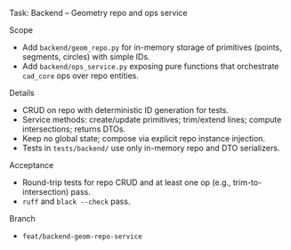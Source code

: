 Task: Backend – Geometry repo and ops service

Scope
- Add `backend/geom_repo.py` for in-memory storage of primitives (points, segments, circles) with simple IDs.
- Add `backend/ops_service.py` exposing pure functions that orchestrate `cad_core` ops over repo entities.

Details
- CRUD on repo with deterministic ID generation for tests.
- Service methods: create/update primitives; trim/extend lines; compute intersections; returns DTOs.
- Keep no global state; compose via explicit repo instance injection.
- Tests in `tests/backend/` use only in-memory repo and DTO serializers.

Acceptance
- Round-trip tests for repo CRUD and at least one op (e.g., trim-to-intersection) pass.
- `ruff` and `black --check` pass.

Branch
- `feat/backend-geom-repo-service`

